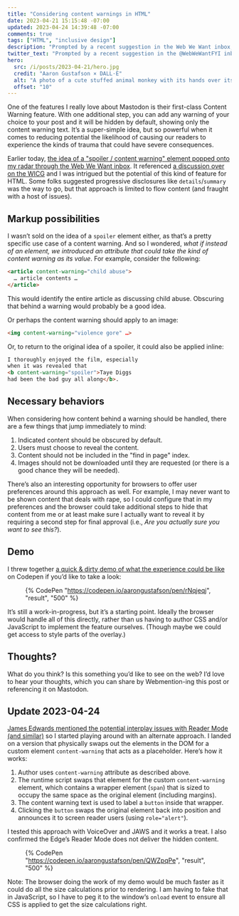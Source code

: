 ```yaml
---
title: "Considering content warnings in HTML"
date: 2023-04-21 15:15:48 -07:00
updated: 2023-04-24 14:39:48 -07:00
comments: true
tags: ["HTML", "inclusive design"]
description: "Prompted by a recent suggestion in the Web We Want inbox, I gave some thought to the potential for allowing authors to provide content warnings in their markup."
twitter_text: "Prompted by a recent suggestion in the @WebWeWantFYI inbox, I gave some thought to the potential for content warnings in HTML markup."
hero:
  src: /i/posts/2023-04-21/hero.jpg
  credit: "Aaron Gustafson × DALL·E"
  alt: "A photo of a cute stuffed animal monkey with its hands over its eyes. Camera is tightly framing its head. Its eyes are not visible as they are completely covered by its hands."
  offset: "10"
---
```


One of the features I really love about Mastodon is their first-class Content Warning feature. With one additional step, you can add any warning of your choice to your post and it will be hidden by default, showing only the content warning text. It’s a super-simple idea, but so powerful when it comes to reducing potential the likelihood of causing our readers to experience the kinds of trauma that could have severe consequences.

<!-- more -->

Earlier today, [the idea of a "spoiler / content warning" element popped onto my radar through the Web We Want inbox](https://github.com/WebWeWant/webwewant.fyi/issues/615). It referenced [a discussion over on the WICG](https://discourse.wicg.io/t/standardized-spoiler-tag/5814) and I was intrigued but the potential of this kind of feature for HTML. Some folks suggested progressive disclosures like `details`/`summary` was the way to go, but that approach is limited to flow content (and fraught with a host of issues).

## Markup possibilities

I wasn’t sold on the idea of a `spoiler` element either, as that’s a pretty specific use case of a content warning. And so I wondered, _what if instead of an element, we introduced an attribute that could take the kind of content warning as its value_. For example, consider the following:

```html
<article content-warning="child abuse">
  … article contents …
</article>
```

This would identify the entire article as discussing child abuse. Obscuring that behind a warning would probably be a good idea.

Or perhaps the content warning should apply to an image:

```html
<img content-warning="violence gore" …>
```

Or, to return to the original idea of a spoiler, it could also be applied inline:

```html
I thoroughly enjoyed the film, especially
when it was revealed that
<b content-warning="spoiler">Taye Diggs
had been the bad guy all along</b>.
```

## Necessary behaviors

When considering how content behind a warning should be handled, there are a few things that jump immediately to mind:

1. Indicated content should be obscured by default.
1. Users must choose to reveal the content.
1. Content should not be included in the "find in page" index.
1. Images should not be downloaded until they are requested (or there is a good chance they will be needed).

There’s also an interesting opportunity for browsers to offer user preferences around this approach as well. For example, I may never want to be shown content that deals with rape, so I could configure that in my preferences and the browser could take additional steps to hide that content from me or at least make sure I actually want to reveal it by requiring a second step for final approval (i.e., _Are you actually sure you want to see this?_).

## Demo

I threw together [a quick & dirty demo of what the experience could be like](https://codepen.io/aarongustafson/pen/rNqjeqj) on Codepen if you’d like to take a look:

<figure id="2023-04-21-01">

{% CodePen "https://codepen.io/aarongustafson/pen/rNqjeqj", "result", "500" %}

</figure>

It’s still a work-in-progress, but it’s a starting point. Ideally the browser would handle all of this directly, rather than us having to author CSS and/or JavaScript to implement the feature ourselves. (Though maybe we could get access to style parts of the overlay.)

## Thoughts?

What do you think? Is this something you’d like to see on the web? I’d love to hear your thoughts, which you can share by Webmention-ing this post or referencing it on Mastodon.

## Update 2023-04-24

[James Edwards mentioned the potential interplay issues with Reader Mode (and similar)](https://mastodon.world/@siblingpastry/110254145981433059) so I started playing around with an alternate approach. I landed on a version that physically swaps out the elements in the DOM for a custom element `content-warning` that acts as a placeholder. Here’s how it works:

1. Author uses `content-warning` attribute as described above.
1. The runtime script swaps that element for the custom `content-warning` element, which contains a wrapper element (`span`) that is sized to occupy the same space as the original element (including margins).
1. The content warning text is used to label a `button` inside that wrapper.
1. Clicking the `button` swaps the original element back into position and announces it to screen reader users (using `role="alert"`).

I tested this approach with VoiceOver and JAWS and it works a treat. I also confirmed the Edge’s Reader Mode does not deliver the hidden content.

<figure id="2023-04-21-02">

{% CodePen "https://codepen.io/aarongustafson/pen/QWZpqPe", "result", "500" %}

</figure>

Note: The browser doing the work of my demo would be much faster as it could do all the size calculations prior to rendering. I am having to fake that in JavaScript, so I have to peg it to the window’s `onload` event to ensure all CSS is applied to get the size calculations right.